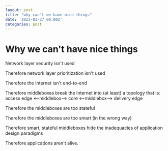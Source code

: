 ```yaml
---
layout: post
title: "why can't we have nice things"
date: '2023-03-27 00:00Z'
categories: post
---
```


# Why we can't have nice things

Network layer security isn't used

Therefore network layer prioritization isn't used

Therefore the Internet isn't end-to-end

Therefore middleboxes break the Internet into (at least) a topology that is: access edge <--middlebox--> core <--middlebox--> delivery edge

Therefore the middleboxes are too stateful

Therefore the middleboxes are too smart (in the wrong way)

Therefore smart, stateful middleboxes hide the inadequacies of application design paradigms

Therefore applications aren't alive.
